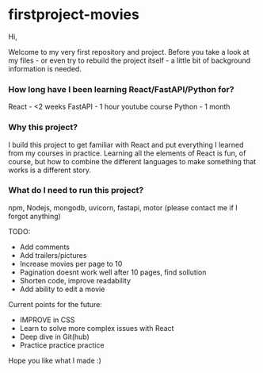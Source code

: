 # firstproject-movies

Hi,

Welcome to my very first repository and project.
Before you take a look at my files - or even try to rebuild the project itself - a little bit of background information is needed.

### How long have I been learning React/FastAPI/Python for?
React - <2 weeks
FastAPI - 1 hour youtube course
Python - 1 month

### Why this project?
I build this project to get familiar with React and put everything I learned from my courses in practice. Learning all the elements of React is fun, of course, but how to combine the different languages to make something that works is a different story.

### What do I need to run this project?
npm, Nodejs, mongodb, uvicorn, fastapi, motor (please contact me if I forgot anything) 

TODO:
- Add comments
- Add trailers/pictures
- Increase movies per page to 10
- Pagination doesnt work well after 10 pages, find sollution
- Shorten code, improve readability
- Add ability to edit a movie

Current points for the future:
- IMPROVE in CSS
- Learn to solve more complex issues with React
- Deep dive in Git(hub)
- Practice practice practice

Hope you like what I made :)
